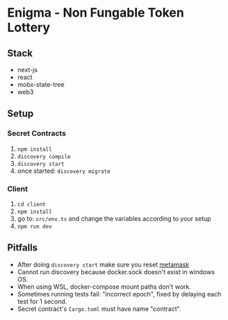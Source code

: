 # Enigma - Non Fungable Token Lottery

## Stack

* next-js
* react
* mobx-state-tree
* web3

## Setup

### Secret Contracts
1. `npm install`
2. `discovery compile`
3. `discovery start`
4. once started: `discovery migrate`

### Client
1. `cd client`
2. `npm install`
3. go to: `src/env.ts` and change the variables according to your setup
4. `npm run dev`

## Pitfalls
- After doing `discovery start` make sure you reset [metamask](https://ethereum.stackexchange.com/questions/44311/reset-metamask-nonce)
- Cannot run discovery because docker.sock doesn't exist in windows OS.
- When using WSL, docker-compose mount paths don't work.
- Sometimes running tests fail: "incorrect epoch", fixed by delaying each test for 1 second.
- Secret contract's `Cargo.toml` must have name "contract".